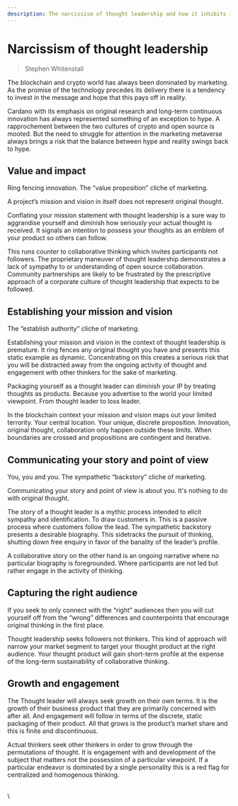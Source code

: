 ```yaml
---
description: The narcissism of thought leadership and how it inhibits innovation
---
```


# Narcissism of thought leadership

> Stephen Whitenstall

The blockchain and crypto world has always been dominated by marketing.  As the promise of the technology precedes its delivery there is a tendency to invest in the message and hope that this pays off in reality.

Cardano with its emphasis on original research and long-term continuous innovation has always represented something of an exception to hype. A rapprochement between the two cultures of crypto and open source is mooted. But the need to struggle for attention in the marketing metaverse always brings a risk that the balance between hype and reality swings back to hype.

## Value and impact&#x20;

Ring fencing innovation. The “value proposition” cliche of marketing.

A project’s mission and vision in itself does not represent original thought.

Conflating your mission statement with thought leadership is a sure way to aggrandise yourself and diminish how seriously your actual thought is received. It signals an intention to possess your thoughts as an emblem of your product so others can follow.&#x20;

This runs counter to collaborative thinking which invites participants not followers. The proprietary maneuver of thought leadership demonstrates a lack of sympathy to or understanding of open source collaboration. Community partnerships are likely to be frustrated by the prescriptive approach of a corporate culture of thought leadership that expects to be followed.

## Establishing your mission and vision

The “establish authority” cliche of marketing.

Establishing your mission and vision in the context of thought leadership is premature. It ring fences any original thought you have and presents this static example as dynamic. Concentrating on this creates a serious risk that you will be distracted away from the ongoing activity of thought and engagement with other thinkers for the sake of marketing.

Packaging yourself as a thought leader can diminish your IP by treating thoughts as products. Because you advertise to the world your limited viewpoint. From thought leader to loss leader.

In the blockchain context your mission and vision maps out your limited terrority. Your central location. Your unique, discrete proposition. Innovation, original thought, collaboration only happen outside these limits. When boundaries are crossed and propositions are contingent and iterative.

## Communicating your story and point of view

You, you and you. The sympathetic “backstory” cliche of marketing.

Communicating your story and point of view is about you. It's nothing to do with original thought.&#x20;

The story of a thought leader is a mythic process intended to elicit sympathy and identification. To draw customers in. This is a passive process where customers follow the lead. The sympathetic backstory presents a desirable biography. This sidetracks the pursuit of thinking, shutting down free enquiry in favor of the banality of the leader’s profile.&#x20;

A collaborative story on the other hand is an ongoing narrative where no particular biography is foregrounded. Where participants are not led but rather engage in the activity of thinking.

## Capturing the right audience

If you seek to only connect with the “right” audiences then you will cut yourself off from the “wrong” differences and counterpoints that encourage original thinking in the first place.&#x20;

Thought leadership seeks followers not thinkers. This kind of approach will narrow your market segment to target your thought product at the right audience. Your thought product will gain short-term profile at the expense of the long-term sustainability of collaborative thinking.&#x20;

## Growth and engagement

The Thought leader will always seek growth on their own terms. It is the growth of their business product that they are primarily concerned with after all. And engagement will follow in terms of the discrete, static packaging of their product. All that grows is the product’s market share and this is finite and discontinuous.

Actual thinkers seek other thinkers in order to grow through the permutations of thought. It is engagement with and development of the subject that matters not the possession of a particular viewpoint. If a particular endeavor is dominated by a single personality this is a red flag for centralized and homogenous thinking.

\
\
